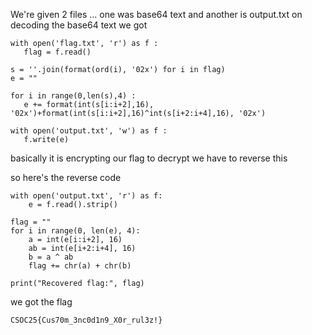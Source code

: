 We're given 2 files ... one was base64 text and another is output.txt
on decoding the base64 text we got 


    with open('flag.txt', 'r') as f :
       flag = f.read()
    
    s = ''.join(format(ord(i), '02x') for i in flag)
    e = ""
    
    for i in range(0,len(s),4) :
       e += format(int(s[i:i+2],16), '02x')+format(int(s[i:i+2],16)^int(s[i+2:i+4],16), '02x')
    
    with open('output.txt', 'w') as f :
       f.write(e)

basically it is encrypting our flag
to decrypt we have to reverse this

so here's the reverse code


    with open('output.txt', 'r') as f:
        e = f.read().strip()
    
    flag = ""
    for i in range(0, len(e), 4):
        a = int(e[i:i+2], 16)
        ab = int(e[i+2:i+4], 16)
        b = a ^ ab
        flag += chr(a) + chr(b)
    
    print("Recovered flag:", flag)
we got the flag

    CSOC25{Cus70m_3nc0d1n9_X0r_rul3z!}


